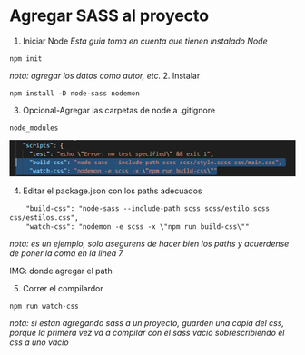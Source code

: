 # Agregar SASS al proyecto
1. Iniciar Node
*Esta guia toma en cuenta que tienen instalado Node*
```
npm init
```

*nota: agregar los datos como autor, etc.*
2. Instalar
```
npm install -D node-sass nodemon
```

3. Opcional-Agregar las carpetas de node a .gitignore
```
node_modules
```
![imagen de sass](public/SASS.png)

4. Editar el package.json con los paths adecuados
```
    "build-css": "node-sass --include-path scss scss/estilo.scss css/estilos.css",
    "watch-css": "nodemon -e scss -x \"npm run build-css\""
```

*nota: es un ejemplo, solo asegurens de hacer bien los paths y acuerdense de poner la coma en la linea 7.*

IMG: donde agregar el path 

5. Correr el compilardor
```
npm run watch-css
```

*nota: si estan agregando sass a un proyecto, guarden una copia del css, porque la primera vez va a compilar con el sass vacio sobrescribiendo el css a uno vacio*